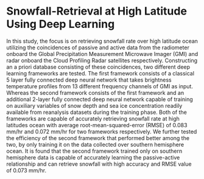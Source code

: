 # Snowfall-Retrieval at High Latitude Using Deep Learning

In this study, the focus is on retrieving snowfall rate over high latitude ocean utilizing the coincidences of passive and active data from the radiometer onboard the Global Precipitation Measurement Microwave Imager (GMI) and radar onboard the Cloud Profiling Radar satellites respectively. Constructing an a priori database consisting of these coincidences, two different deep learning frameworks are tested. The first framework consists of a classical 5 layer fully connected deep neural network that takes brightness temperature profiles from 13 different frequency channels of GMI as input. Whereas the second framework consists of the first framework and an additional 2-layer fully connected deep neural network capable of training on auxiliary variables of snow depth and sea ice concentration readily available from reanalysis datasets during the training phase. Both of the frameworks are capable of accurately retrieving snowfall rate at high latitudes ocean with average root-mean-squared-error (RMSE) of 0.083 mm/hr and 0.072 mm/hr for two frameworks respectively. We further tested the efficiency of the second framework that performed better among the two, by only training it on the data collected over southern hemisphere ocean. It is found that the second framework trained only on southern hemisphere data is capable of accurately learning the passive-active relationship and can retrieve snowfall with high accuracy and RMSE value of 0.073 mm/hr.
